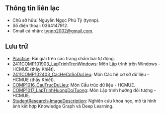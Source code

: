 ## Thông tin liên lạc
- Chủ sở hữu: Nguyễn Ngọc Phú Tỷ (tynnp).
- Số điện thoại: 0364147912.
- Gmail cá nhân: tynnp2002@gmail.com.

## Lưu trữ
- [Practice](https://github.com/tynnp/Practice): Bài giải trên các trang chấm bài tự động.
- [2411COMP101903_LapTrinhTrenWindows](https://github.com/tynnp/2411COMP101903_LapTrinhTrenWindows): Môn Lập trình trên Windows - HCMUE (thầy Khiết).
- [2411COMP102403_CacHeCoSoDuLieu](https://github.com/tynnp/2411COMP102403_CacHeCoSoDuLieu): Môn Các hệ cơ sở dữ liệu - HCMUE (thầy Khiết).
- [COMP1016_CauTrucDuLieu](https://github.com/tynnp/COMP1601_CauTrucDuLieu): Môn Cấu trúc dữ liệu - HCMUE.
- [COMP1017_LapTrinhHuongDoiTuong](https://github.com/tynnp/COMP1017_LapTrinhHuongDoiTuong): Môn Lập trình hướng đối tượng - HCMUE.
- [StudentResearch-ImageDescription](https://github.com/tynnp/StudentResearch-ImageDescription): Nghiên cứu khoa học, mô tả hình ảnh kết hợp Knowledge Graph và Deep Learning.
